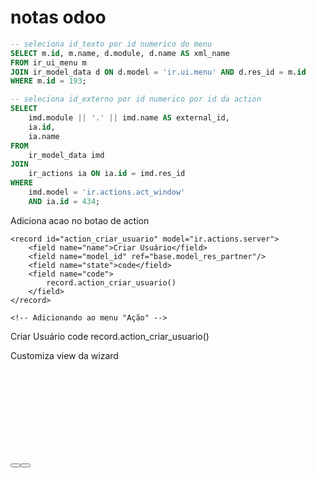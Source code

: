 # notas odoo


```sql
-- seleciona id_texto por id numerico do menu
SELECT m.id, m.name, d.module, d.name AS xml_name
FROM ir_ui_menu m
JOIN ir_model_data d ON d.model = 'ir.ui.menu' AND d.res_id = m.id
WHERE m.id = 193;
```

```sql
-- seleciona id_externo por id numerico por id da action
SELECT
    imd.module || '.' || imd.name AS external_id,
    ia.id,
    ia.name
FROM
    ir_model_data imd
JOIN
    ir_actions ia ON ia.id = imd.res_id
WHERE
    imd.model = 'ir.actions.act_window'
    AND ia.id = 434;
```

Adiciona acao no botao de action


    <record id="action_criar_usuario" model="ir.actions.server">
        <field name="name">Criar Usuário</field>
        <field name="model_id" ref="base.model_res_partner"/>
        <field name="state">code</field>
        <field name="code">
            record.action_criar_usuario()
        </field>
    </record>

    <!-- Adicionando ao menu "Ação" -->
   <record id="action_criar_usuario_ir" model="ir.actions.server">
    <field name="name">Criar Usuário</field>
    <field name="model_id" ref="base.model_res_partner"/>
    <field name="state">code</field>
    <field name="code">
        record.action_criar_usuario()
    </field>
    <field name="binding_model_id" ref="base.model_res_partner"/>
</record>


Customiza view da wizard
<form string="Confirmação de Emissão do ITBI" class="o_form_full_width">
        <sheet>
          <div style="min-height: 150px; display: flex; align-items: center; justify-content: center;">
            <field name="mensagem" readonly="1" nolabel="1"
                   style="white-space: pre-line; width: 100%; height: 100%; font-size: 15px; text-align: center;"/>
          </div>
        </sheet>
        <footer>
          <button name="action_confirmar" string="CONFIRMAR" type="object" class="btn-primary"/>
          <button string="CANCELAR" class="btn-secondary" special="cancel"/>
        </footer>
      </form>
